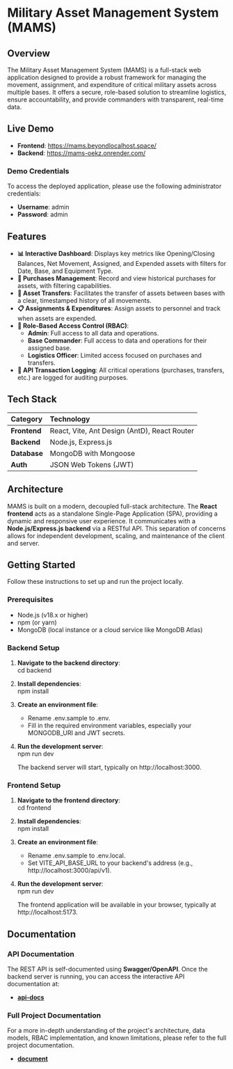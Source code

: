 # **Military Asset Management System (MAMS)**

## **Overview**

The Military Asset Management System (MAMS) is a full-stack web application designed to provide a robust framework for managing the movement, assignment, and expenditure of critical military assets across multiple bases. It offers a secure, role-based solution to streamline logistics, ensure accountability, and provide commanders with transparent, real-time data.

## **Live Demo**

* **Frontend**: https://mams.beyondlocalhost.space/  
* **Backend**: https://mams-oekz.onrender.com/

### **Demo Credentials**

To access the deployed application, please use the following administrator credentials:

* **Username**: admin  
* **Password**: admin

## **Features**

* **📊 Interactive Dashboard**: Displays key metrics like Opening/Closing Balances, Net Movement, Assigned, and Expended assets with filters for Date, Base, and Equipment Type.  
* **🛒 Purchases Management**: Record and view historical purchases for assets, with filtering capabilities.  
* **🚚 Asset Transfers**: Facilitates the transfer of assets between bases with a clear, timestamped history of all movements.  
* **📋 Assignments & Expenditures**: Assign assets to personnel and track when assets are expended.  
* **🔐 Role-Based Access Control (RBAC)**:  
  * **Admin**: Full access to all data and operations.  
  * **Base Commander**: Full access to data and operations for their assigned base.  
  * **Logistics Officer**: Limited access focused on purchases and transfers.  
* **📝 API Transaction Logging**: All critical operations (purchases, transfers, etc.) are logged for auditing purposes.

## **Tech Stack**

| Category | Technology |
| :---- | :---- |
| **Frontend** | React, Vite, Ant Design (AntD), React Router |
| **Backend** | Node.js, Express.js |
| **Database** | MongoDB with Mongoose |
| **Auth** | JSON Web Tokens (JWT) |

## **Architecture**

MAMS is built on a modern, decoupled full-stack architecture. The **React frontend** acts as a standalone Single-Page Application (SPA), providing a dynamic and responsive user experience. It communicates with a **Node.js/Express.js backend** via a RESTful API. This separation of concerns allows for independent development, scaling, and maintenance of the client and server.

## **Getting Started**

Follow these instructions to set up and run the project locally.

### **Prerequisites**

* Node.js (v18.x or higher)  
* npm (or yarn)  
* MongoDB (local instance or a cloud service like MongoDB Atlas)

### **Backend Setup**

1. **Navigate to the backend directory**:  
   cd backend

2. **Install dependencies**:  
   npm install

3. **Create an environment file**:  
   * Rename .env.sample to .env.  
   * Fill in the required environment variables, especially your MONGODB\_URI and JWT secrets.  
4. **Run the development server**:  
   npm run dev

   The backend server will start, typically on http://localhost:3000.

### **Frontend Setup**

1. **Navigate to the frontend directory**:  
   cd frontend

2. **Install dependencies**:  
   npm install

3. **Create an environment file**:  
   * Rename .env.sample to .env.local.  
   * Set VITE\_API\_BASE\_URL to your backend's address (e.g., http://localhost:3000/api/v1).  
4. **Run the development server**:  
   npm run dev

   The frontend application will be available in your browser, typically at http://localhost:5173.

## **Documentation**

### **API Documentation**

The REST API is self-documented using **Swagger/OpenAPI**. Once the backend server is running, you can access the interactive API documentation at:

* [**api-docs**](https://mams-oekz.onrender.com/)

### **Full Project Documentation**

For a more in-depth understanding of the project's architecture, data models, RBAC implementation, and known limitations, please refer to the full project documentation.

* [**document**](https://docs.google.com/document/d/1wiLwDgHJyngZR-OPIboPvIhZbhBbX2P5/edit?usp=sharing&ouid=104777554106003459655&rtpof=true&sd=true)